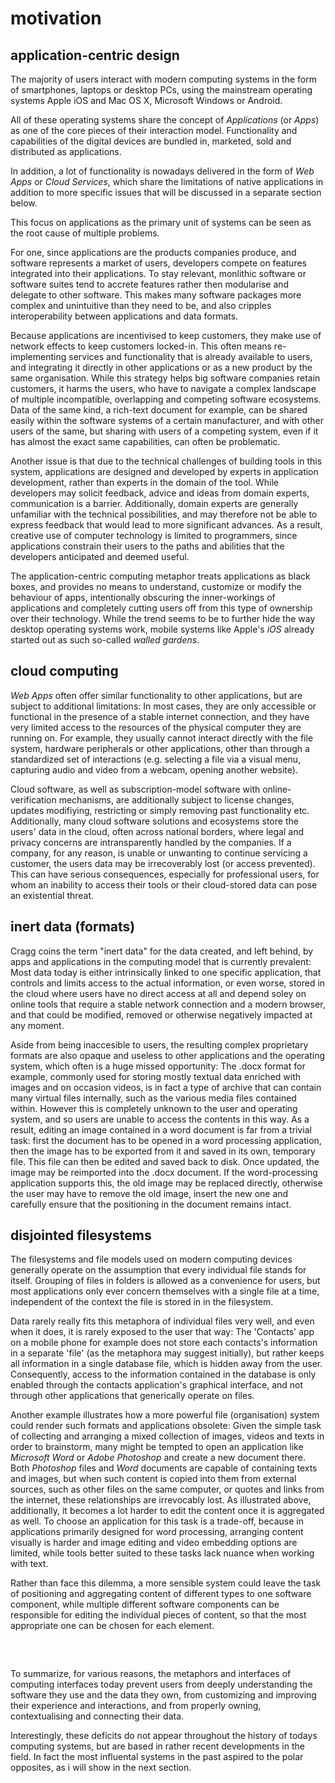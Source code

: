 motivation
==========

application-centric design
--------------------------

The majority of users interact with modern computing systems in the form of smartphones, laptops or desktop PCs,
using the mainstream operating systems Apple iOS and Mac OS X, Microsoft Windows or Android.

All of these operating systems share the concept of *Applications* (or *Apps*) as one of the core pieces of their
interaction model. Functionality and capabilities of the digital devices are bundled in, marketed, sold and distributed
as applications.

<!-- native vs other vs new ?? -->
<!-- limitations not mentioned yet -->
In addition, a lot of functionality is nowadays delivered in the form of *Web Apps* or *Cloud Services*, which share the 
limitations of native applications in addition to more specific issues that will be discussed in a separate section
below.

This focus on applications as the primary unit of systems can be seen as the root cause of multiple problems.

<!--                                                                           rephrase vvv -->
For one, since applications are the products companies produce, and software represents a market of users,
developers compete on features integrated into their applications. To stay relevant, monlithic software or software
suites tend to accrete features rather then modularise and delegate to other software<mmm-embed wrap="sidenote"
path="../references/appliances"></mmm-embed>. This makes many software packages more complex and unintuitive than
they need to be, and also cripples interoperability between applications and data formats.

Because applications are incentivised to keep customers, they make use of network effects to keep customers locked-in.
This often means re-implementing services and functionality that is already available to users,
and integrating it directly in other applications or as a new product by the same organisation.
While this strategy helps big software companies retain customers, it harms the users, who have to navigate a complex
landscape of multiple incompatible, overlapping and competing software ecosystems.
Data of the same kind, a rich-text document for example, can be shared easily within the software systems of a certain
manufacturer, and with other users of the same, but sharing with users of a competing system, even if it has almost the
exact same capabilities, can often be problematic.

Another issue is that due to the technical challenges of building tools in this system, applications are designed and
developed by experts in application development, rather than experts in the domain of the tool. While developers may
solicit feedback, advice and ideas from domain experts, communication is a barrier. Additionally, domain experts are
generally unfamiliar with the technical possibilities, and may therefore not be able to express feedback that would lead
to more significant advances.
<mmm-embed path="creative" wrap="marginnote"></mmm-embed>
As a result, creative use of computer technology is limited to programmers, since applications constrain their users to
the paths and abilities that the developers anticipated and deemed useful.

The application-centric computing metaphor treats applications as black boxes, and provides no means to understand,
customize or modify the behaviour of apps, intentionally obscuring the inner-workings of applications and
completely cutting users off from this type of ownership over their technology. While the trend seems to be to further
hide the way desktop operating systems work<mmm-embed path="../references/osx-files" wrap="sidenote"></mmm-embed>,
mobile systems like Apple's *iOS* already started out as such so-called *walled gardens*.

cloud computing
---------------

*Web Apps* often offer similar functionality to other applications, but are subject to additional limitations:
In most cases, they are only accessible or functional in the presence of a stable internet connection,
and they have very limited access to the resources of the physical computer they are running on.
For example, they usually cannot interact directly with the file system, hardware peripherals or other applications,
other than through a standardized set of interactions (e.g. selecting a file via a visual menu, capturing audio and
video from a webcam, opening another website).

Cloud software, as well as subscription-model software with online-verification mechanisms, are additionally subject
to license changes, updates modifiying, restricting or simply removing past functionality etc. Additionally, many cloud
software solutions and ecosystems store the users' data in the cloud, often across national borders, where legal and
privacy concerns are intransparently handled by the companies. If a company, for any reason, is unable or unwanting to
continue servicing a customer, the users data may be irrecoverably lost (or access prevented). This can have serious
consequences<mmm-embed path="../references/adobe" wrap="sidenote"></mmm-embed>, especially for professional users, for
whom an inability to access their tools or their cloud-stored data can pose an existential threat.

inert data (formats)
--------------------

Cragg coins the term "inert data"<mmm-embed path="../references/super-powers" wrap="sidenote"></mmm-embed> for the data
created, and left behind, by apps and applications in the computing model that is currently prevalent: Most data today
is either intrinsically linked to one specific application, that controls and limits access to the actual information,
or even worse, stored in the cloud where users have no direct access at all and depend soley on online tools that
require a stable network connection and a modern browser, and that could be modified, removed or otherwise negatively
impacted at any moment.

Aside from being inaccesible to users, the resulting complex proprietary formats are also opaque and useless to other
applications and the operating system, which often is a huge missed opportunity: 
The .docx format for example, commonly used for storing mostly textual data enriched with images and on occasion videos,
is in fact a type of archive that can contain many virtual files internally, such as the various media files contained
within. However this is completely unknown to the user and operating system, and so users are unable to access the
contents in this way. As a result, editing an image contained in a word document is far from a trivial task: first the
document has to be opened in a word processing application, then the image has to be exported from it and saved in its
own, temporary file. This file can then be edited and saved back to disk. Once updated, the image may be reimported
into the .docx document. If the word-processing application supports this, the old image may be replaced directly,
otherwise the user may have to remove the old image, insert the new one and carefully ensure that the positioning in
the document remains intact.

disjointed filesystems
----------------------

The filesystems and file models used on modern computing devices generally operate on the assumption that every
individual file stands for itself. Grouping of files in folders is allowed as a convenience for users, but most
applications only ever concern themselves with a single file at a time, independent of the context the file is stored in
in the filesystem.

Data rarely really fits this metaphora of individual files very well, and even when it does, it is rarely exposed to
the user that way: The 'Contacts' app on a mobile phone for example does not store each contacts's information in a
separate 'file' (as the metaphora may suggest initially), but rather keeps all information in a single database file,
which is hidden away from the user. Consequently, access to the information contained in the database is only enabled
through the contacts application's graphical interface, and not through other applications that generically operate on
files.

Another example illustrates how a more powerful file (organisation) system could render such formats and applications
obsolete: Given the simple task of collecting and arranging a mixed collection of images, videos and texts in order to
brainstorm, many might be tempted to open an application like *Microsoft Word* or *Adobe Photoshop* and create a new
document there. Both *Photoshop* files and *Word* documents are capable of containing texts and images, but when such
content is copied into them from external sources, such as other files on the same computer, or quotes and links from
the internet, these relationships are irrevocably lost. As illustrated above, additionally, it becomes a lot harder to
edit the content once it is aggregated as well. To choose an application for this task is a trade-off, because in
applications primarily designed for word processing, arranging content visually is harder and image editing and video
embedding options are limited, while tools better suited to these tasks lack nuance when working with text.

Rather than face this dilemma, a more sensible system could leave the task of positioning and aggregating content of
different types to one software component, while multiple different software components can be responsible for editing
the individual pieces of content, so that the most appropriate one can be chosen for each element.

<div style="height: 2rem;"></div>

To summarize, for various reasons, the metaphors and interfaces of computing interfaces today prevent users from deeply
understanding the software they use and the data they own, from customizing and improving their experience and
interactions, and from properly owning, contextualising and connecting their data.

Interestingly, these deficits do not appear throughout the history of todays computing systems, but are based in rather
recent developments in the field. In fact the most influental systems in the past aspired to the polar opposites, as i
will show in the next section.

<!--
Chiusano blames these issues on the metaphor of the *machine*, and likens apps and applications to appliances.
According to him, what should really be provided are *tools*:
composable pieces of software that naturally lend themselves to, or outrightly call for,
integration into the users' other systems and customization,
rather than lure into the walled-gardens of corporate ecosystems using network-effects.
-->
